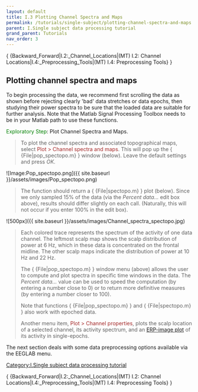 ```yaml
---
layout: default
title: I.3 Plotting Channel Spectra and Maps
permalink: /tutorials/single-subject/plotting-channel-spectra-and-maps
parent: I.Single subject data processing tutorial
grand_parent: Tutorials
nav_order: 3
---
```


{ {Backward_Forward\|I.2:_Channel_Locations\|(MT) I.2: Channel
Locations\|I.4:_Preprocessing_Tools\|(MT) I.4: Preprocessing Tools} }

Plotting channel spectra and maps
---------------------------------

To begin processing the data, we recommend first scrolling the data as
shown before rejecting clearly 'bad' data stretches or data epochs, then
studying their power spectra to be sure that the loaded data are
suitable for further analysis. Note that the Matlab Signal Processing
Toolbox needs to be in your Matlab path to use these functions.

<font color=green>Exploratory Step</font>: Plot Channel Spectra and
Maps.

> To plot the channel spectra and associated topographical maps, select
> <font color=brown>Plot \> Channel spectra and maps</font>. This will
> pop up the { {File\|pop_spectopo.m} } window (below). Leave the
> default settings and press *OK*.


![Image:Pop_spectopo.png]({{ site.baseurl }}/assets/images/Pop_spectopo.png)


> The function should return a { {File\|spectopo.m} } plot (below).
> Since we only sampled 15% of the data (via the *Percent data...* edit
> box above), results should differ slightly on each call. (Naturally,
> this will not occur if you enter 100% in the edit box).


![500px]({{ site.baseurl }}/assets/images/Channel_spectra_spectopo.jpg)


> Each colored trace represents the spectrum of the activity of one data
> channel. The leftmost scalp map shows the scalp distribution of power
> at 6 Hz, which in these data is concentrated on the frontal midline.
> The other scalp maps indicate the distribution of power at 10 Hz and
> 22 Hz.
>
> The { {File\|pop_spectopo.m} } window menu (above) allows the user to
> compute and plot spectra in specific time windows in the data. The
> *Percent data...* value can be used to speed the computation (by
> entering a number close to 0) or to return more definitive measures
> (by entering a number closer to 100).
>
> Note that functions { {File\|pop_spectopo.m} } and {
> {File\|spectopo.m} } also work with epoched data.
>
> Another menu item, <font color=brown>Plot \> Channel
> properties</font>, plots the scalp location of a selected channel, its
> activity spectrum, and an [ERP-image
> plot](/Chapter_08:_Plotting_ERP_images "wikilink") of its activity in
> single-epochs.

The next section deals with some data preprocessing options available
via the EEGLAB menu.

[Category:I.Single subject data processing
tutorial](/Category:I.Single_subject_data_processing_tutorial "wikilink")

{ {Backward_Forward\|I.2:_Channel_Locations\|(MT) I.2: Channel
Locations\|I.4:_Preprocessing_Tools\|(MT) I.4: Preprocessing Tools} }
